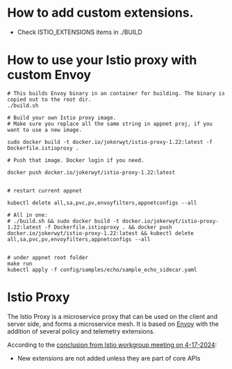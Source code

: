 # How to add custom extensions.
- Check ISTIO_EXTENSIONS items in ./BUILD

# How to use your Istio proxy with custom Envoy
```
# This builds Envoy binary in an container for building. The binary is copied out to the root dir.
./build.sh

# Build your own Istio proxy image.
# Make sure you replace all the same string in appnet proj, if you want to use a new image.

sudo docker build -t docker.io/jokerwyt/istio-proxy-1.22:latest -f Dockerfile.istioproxy .

# Push that image. Docker login if you need.

docker push docker.io/jokerwyt/istio-proxy-1.22:latest


# restart current appnet

kubectl delete all,sa,pvc,pv,envoyfilters,appnetconfigs --all

# All in one:
# ./build.sh && sudo docker build -t docker.io/jokerwyt/istio-proxy-1.22:latest -f Dockerfile.istioproxy . && docker push docker.io/jokerwyt/istio-proxy-1.22:latest && kubectl delete all,sa,pvc,pv,envoyfilters,appnetconfigs --all


# under appnet root folder
make run
kubectl apply -f config/samples/echo/sample_echo_sidecar.yaml
```

# Istio Proxy

The Istio Proxy is a microservice proxy that can be used on the client and server side, and forms a microservice mesh.
It is based on [Envoy](http://envoyproxy.io) with the addition of several policy and telemetry extensions.

According to the [conclusion from Istio workgroup meeting on 4-17-2024](https://docs.google.com/document/d/1wsa06GGiq1LEGwhkiPP0FKIZJqdAiue-VeBonWAzAyk/edit#heading=h.ma5hboh81yw):

- New extensions are not added unless they are part of core APIs